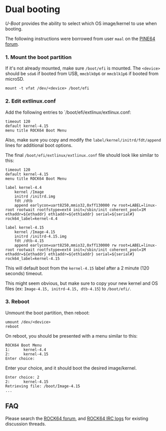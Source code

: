 # Dual booting

_U-Boot_ provides the ability to select which OS image/kernel to use when booting.

The following instructions were borrowed from user `maal` on the [PINE64 forum](https://forum.pine64.org/showthread.php?tid=5363&pid=34795#pid34795).

### 1. Mount the boot partition

If it's not already mounted, make sure `/boot/efi` is mounted. The `<device>` should be `sda6` if booted from USB, `mmcblk0p6` or `mmcblk1p6` if booted from microSD.

```
mount -t vfat /dev/<device> /boot/efi
```

### 2. Edit extlinux.conf

Add the following entries to `/boot/efi/extlinux/extlinux.conf:

```
timeout 120
default kernel-4.15
menu title ROCK64 Boot Menu
```

Also, make sure you copy and modify the `label/kernel/initrd/fdt/append` lines for additional boot options.

The final `/boot/efi/extlinux/extlinux.conf` file should look like similar to this:

```
timeout 120
default kernel-4.15
menu title ROCK64 Boot Menu

label kernel-4.4
    kernel /Image
    initrd /initrd.img
    fdt /dtb
    append earlycon=uart8250,mmio32,0xff130000 rw root=LABEL=linux-root rootwait rootfstype=ext4 init=/sbin/init coherent_pool=1M ethaddr=${ethaddr} eth1addr=${eth1addr} serial=${serial#} rock64_label=kernel-4.4

label kernel-4.15
    kernel /Image-4.15
    initrd /initrd-4.15.img
    fdt /dtb-4.15
    append earlycon=uart8250,mmio32,0xff130000 rw root=LABEL=linux-root rootwait rootfstype=ext4 init=/sbin/init coherent_pool=1M ethaddr=${ethaddr} eth1addr=${eth1addr} serial=${serial#} rock64_label=kernel-4.15
```

This will default boot from the `kernel-4.15` label after a 2 minute (120 seconds) timeout.

This might seem obvious, but make sure to copy your new kernel and OS files (ex: `Image-4.15, initrd-4.15, dtb-4.15`) to `/boot/efi/`.

### 3. Reboot

Unmount the boot partition, then reboot:

```
umount /dev/<device>
reboot
```

On reboot, you should be presented with a menu similar to this:

```
ROCK64 Boot Menu
1:      kernel-4.4
2:      kernel-4.15
Enter choice:
```

Enter your choice, and it should boot the desired image/kernel.

```
Enter choice: 2
2:      kernel-4.15
Retrieving file: /boot/Image-4.15
...
```

## FAQ

  Please search the [ROCK64 forum](https://forum.pine64.org/forumdisplay.php?fid=85), and [ROCK64 IRC logs](http://irc.pine64.uk/?) for existing discussion threads.
